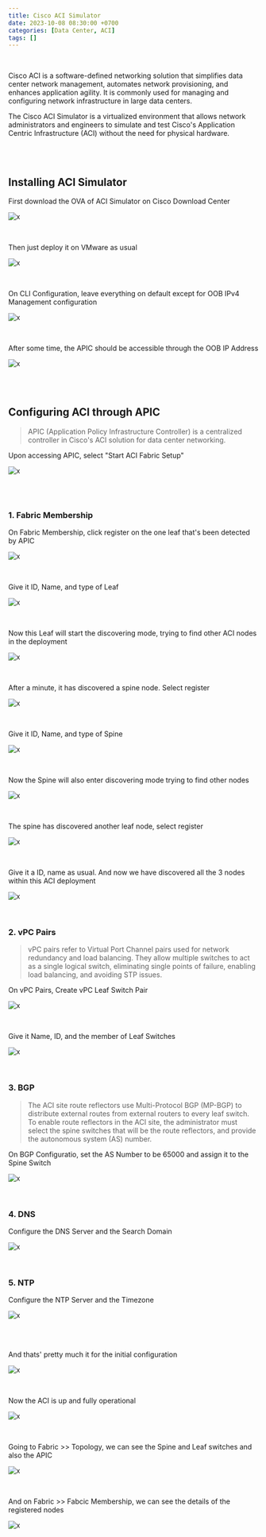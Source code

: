 ```yaml
---
title: Cisco ACI Simulator
date: 2023-10-08 08:30:00 +0700
categories: [Data Center, ACI]
tags: []
---
```


<br>

Cisco ACI is a software-defined networking solution that simplifies data center network management, automates network provisioning, and enhances application agility. It is commonly used for managing and configuring network infrastructure in large data centers.

The Cisco ACI Simulator is a virtualized environment that allows network administrators and engineers to simulate and test Cisco's Application Centric Infrastructure (ACI) without the need for physical hardware. 

<br>
<br>

## Installing ACI Simulator

First download the OVA of ACI Simulator on Cisco Download Center

![x](/static/2023-10-08-aci/00.png)

<br>

Then just deploy it on VMware as usual

![x](/static/2023-10-08-aci/01.png)

<br>

On CLI Configuration, leave everything on default except for OOB IPv4 Management configuration

![x](/static/2023-10-08-aci/02.png)

<br>

After some time, the APIC should be accessible through the OOB IP Address

![x](/static/2023-10-08-aci/03.png)

<br>
<br>

## Configuring ACI through APIC

> APIC (Application Policy Infrastructure Controller) is a centralized controller in Cisco's ACI solution for data center networking.

Upon accessing APIC, select "Start ACI Fabric Setup"

![x](/static/2023-10-08-aci/04.png)

<br>
<br>

### 1. Fabric Membership

On Fabric Membership, click register on the one leaf that's been detected by APIC

![x](/static/2023-10-08-aci/05.png)

<br>

Give it ID, Name, and type of Leaf

![x](/static/2023-10-08-aci/06.png)

<br>

Now this Leaf will start the discovering mode, trying to find other ACI nodes in the deployment

![x](/static/2023-10-08-aci/07.png)

<br>

After a minute, it has discovered a spine node. Select register

![x](/static/2023-10-08-aci/08.png)

<br>

Give it ID, Name, and type of Spine

![x](/static/2023-10-08-aci/09.png)

<br>

Now the Spine will also enter discovering mode trying to find other nodes

![x](/static/2023-10-08-aci/10.png)

<br>

The spine has discovered another leaf node, select register

![x](/static/2023-10-08-aci/11.png)

<br>

Give it a ID, name as usual. And now we have discovered all the 3 nodes within this ACI deployment

![x](/static/2023-10-08-aci/12.png)

<br>

### 2. vPC Pairs

> vPC pairs refer to Virtual Port Channel pairs used for network redundancy and load balancing. They allow multiple switches to act as a single logical switch, eliminating single points of failure, enabling load balancing, and avoiding STP issues.

On vPC Pairs, Create vPC Leaf Switch Pair

![x](/static/2023-10-08-aci/13.png)

<br>

Give it Name, ID, and the member of Leaf Switches

![x](/static/2023-10-08-aci/14.png)

<br>

### 3. BGP

> The ACI site route reflectors use Multi-Protocol BGP (MP-BGP) to distribute external routes from external routers to every leaf switch. To enable route reflectors in the ACI site, the administrator must select the spine switches that will be the route reflectors, and provide the autonomous system (AS) number. 

On BGP Configuratio, set the AS Number to be 65000 and assign it to the Spine Switch

![x](/static/2023-10-08-aci/15.png)

<br>

### 4. DNS

Configure the DNS Server and the Search Domain

![x](/static/2023-10-08-aci/16.png)

<br>

### 5. NTP

Configure the NTP Server and the Timezone

![x](/static/2023-10-08-aci/17.png)

<br>
<br>

And thats' pretty much it for the initial configuration

![x](/static/2023-10-08-aci/18.png)

<br>

Now the ACI is up and fully operational

![x](/static/2023-10-08-aci/19.png)

<br>

Going to Fabric >> Topology, we can see the Spine and Leaf switches and also the APIC

![x](/static/2023-10-08-aci/20.png)

<br>

And on Fabric >> Fabcic Membership, we can see the details of the registered nodes

![x](/static/2023-10-08-aci/21.png)

<br>

































































































